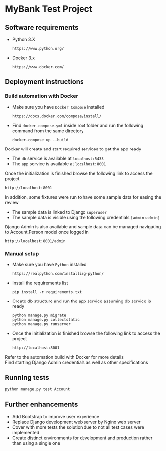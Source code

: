 # MyBank Test Project

## Software requirements
- Python 3.X
  ```
  https://www.python.org/
  ```
- Docker 3.x  
  ```
  https://www.docker.com/
  ```

## Deployment instructions

### Build automation with Docker 
- Make sure you have ```Docker Compose``` installed
  ```
  https://docs.docker.com/compose/install/
  ```

- Find ```docker-compose.yml``` inside root folder and run the following command from the same directory
  ```
  docker-compose up --build
  ```

Docker will create and start required services to get the app ready
- The ```db``` service is available at ```localhost:5433```
- The ```app``` service is available at ```localhost:8001```

Once the initialization is finished browse the following link to access the project
  ``` 
  http://localhost:8001
  ``` 

In addition, some fixtures were run to have some sample data for easing the review 
- The sample data is linked to Django ```superuser```
- The sample data is visible using the following credentials ```[admin:admin]```

Django Admin is also available and sample data can be managed navigating to Account.Person model once logged in 
  ``` 
  http://localhost:8001/admin
  ``` 

### Manual setup
- Make sure you have ```Python``` installed
  ```
  https://realpython.com/installing-python/
  ```

- Install the requirements list
  ```
  pip install -r requirements.txt
  ```

- Create db structure and run the app service assuming db service is ready 
  ```
  python manage.py migrate
  python manage.py collectstatic
  python manage.py runserver
  ```
  
- Once the initialization is finished browse the following link to access the project
  ``` 
  http://localhost:8001
  ``` 

Refer to the automation build with Docker for more details
<br>
Find starting Django Admin credentials as well as other specifications


## Running tests
```
python manage.py test Account
```

## Further enhancements
- Add Bootstrap to improve user experience 
- Replace Django development web server by Nginx web server
- Cover with more tests the solution due to not all test cases were implemented
- Create distinct environments for development and production rather than using a single one